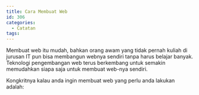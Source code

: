 ```yaml
---
title: Cara Membuat Web
id: 306
categories:
  - Catatan
tags:
---
```


Membuat web itu mudah, bahkan orang awam yang tidak pernah kuliah di jurusan IT pun bisa membangun webnya sendiri tanpa harus belajar banyak. Teknologi pengembangan web terus berkembang untuk semakin memudahkan siapa saja untuk membuat web-nya sendiri.

Kongkritnya kalau anda ingin membuat web yang perlu anda lakukan adalah: